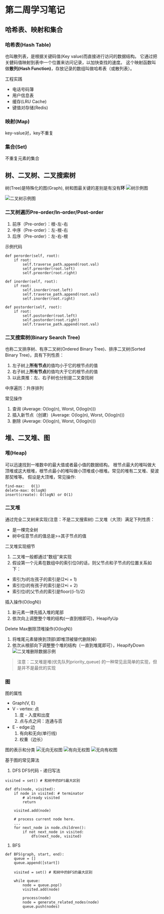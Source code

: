 # 第二周学习笔记
## 哈希表、映射和集合
### 哈希表(Hash Table)
也叫散列表，是根据关键码值(Key value)而直接进行访问的数据结构。
它通过把关健码值映射到表中一个位置来访问记录，以加快查找的速度。
这个映射函数叫做**散列(Hash Function)**，存放记录的数组叫做哈希表（或散列表）。

工程实践
* 电话号码簿
* 用户信息表
* 缓存(LRU Cache)
* 键值对存储(Redis)

### 映射(Map)
key-value对，key不重复

### 集合(Set)
不重复元素的集合

## 树、二叉树、二叉搜索树
树(Tree)是特殊化的图(Graph), 树和图最关键的差别是有没有**环**
![树示例图](./tree.png)

![二叉树示例图](./bin_tree.png)

### 二叉树遍历Pre-order/In-order/Post-order
1. 前序（Pre-order）：根-左-右
1. 中序（Pre-order）：左-根-右
1. 后序（Pre-order）：左-右-根

示例代码
```
def perorder(self, root):
    if root:
        self.traverse_path.append(root.val)
        self.preorder(root.left)
        self.preorder(root.right)

def inorder(self, root):
    if root:
        self.inorder(root.left)
        self.traverse_path.append(root.val)
        self.inorder(root.right)

def postorder(self, root):
    if root:
        self.postorder(root.left)
        self.postorder(root.right)
        self.traverse_path.append(root.val)
```

### 二叉搜索树(Binary Search Tree)
也称二叉排序树、有序二叉树(Ordered Binary Tree)、排序二叉树(Sorted Binary Tree)，具有下列性质：
1. 左子树上**所有节点**的值均小于它的根节点的值
1. 右子树上**所有节点**的值均大于它的根节点的值
1. 以此类推：左、右子树也分别是二叉查找树

中序遍历：升序排列

常见操作
1. 查询 (Average: O(log(n), Worst, O(log(n)))
1. 插入新节点（创建）(Average: O(log(n), Worst, O(log(n)))
1. 删除 (Average: O(log(n), Worst, O(log(n)))

## 堆、二叉堆、图
### 堆(Heap)
可以迅速找到一堆数中的最大值或者最小值的数据结构。
根节点最大的堆叫做大顶堆或这大根堆，根节点最小的堆叫做小顶堆或小根堆。常见的堆有二叉堆、斐波那契堆等。
假设是大顶堆，常见操作:
```
find-max:	O(1)
delete-max:	O(logN)
insert(create):	O(logN) or O(1)
```
### 二叉堆
通过完全二叉树来实现(注意：不是二叉搜索树)
二叉堆（大顶）满足下列性质：
* 是一棵完全树
* 树中任意节点的值总是>=其子节点的值

二叉堆实现细节
1. 二叉堆一般都通过“数组”来实现
1. 假设第一个元素在数组中的索引位0的话，则父节点和子节点的位置关系如下：
  * 索引为i的左孩子的索引是(2\*i + 1)
  * 索引位i的有孩子的索引是(2\*i + 2)
  * 索引位i的父节点的索引是floor((i-1)/2)

插入操作(O(logN))
1. 新元素一律先插入堆的尾部
1. 依次向上调整整个堆的结构(一直到根即可)，HeapifyUp

Delete Max删除顶堆操作(O(logN))
1. 将堆尾元素替换到顶部(即堆顶被替代删除掉)
1. 依次从根部向下调整整个堆的结构（一直到堆尾即可），HeapifyDown
![二叉堆删除数据示例](./del_max.png)

> 注意：二叉堆是堆(优先队列priority_queue)
> 的一种常见且简单的实现，但是并不是最优的实现

### 图
图的属性
* Graph(V, E)
* V - vertex: 点
  1. 度 - 入度和出度
  1. 点与点之间：连通与否
* E - edge:边
  1. 有向和无向(单行线)
  1. 权重（边长）

图的表示和分类
![无向无权图](./no_d_no_w.png)
![有向无权图](./d_no_w.png)
![无向有权图](./no_d_w.png)

基于图的常见算法
1. DFS
DFS代码 - 递归写法
```
visited = set() # 和树中的DFS最大区别

def dfs(node, visited):
    if node in visited: # terminator
        # already visited
        return

    visited.add(node)

    # process current node here.
    ...
    for next_node in node.children():
        if not next_node in visited:
            dfs(next_node, visited)
```
1. BFS
```
def BFS(graph, start, end):
    queue = []
    queue.append([start])

    visited = set() # 和树中的BFS的最大区别
 
    while queue:
        node = queue.pop()
        visited.add(node)

        process(node)
        node = generate_related_nodes(node)
        queue.push(nodes)
```
